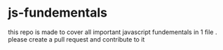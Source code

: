 # js-fundementals
this repo is made to cover all important javascript fundementals in 1 file . please create a pull request and contribute to it 
